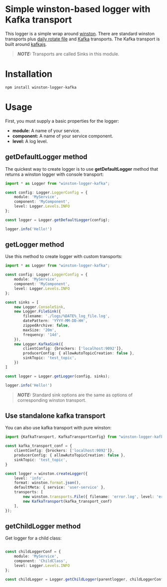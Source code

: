 # Simple winston-based logger with Kafka transport

This logger is a simple wrap around [winston](https://www.npmjs.com/package/winston). There are standard winston transports plus [daily rotate file](https://www.npmjs.com/package/winston-daily-rotate-file) and [Kafka](https://www.npmjs.com/package/kafkajs) transports.
The Kafka transport is built around [kafkajs](https://www.npmjs.com/package/kafkajs).
> **_NOTE:_**  Transports are called Sinks in this module.
# Installation

```
npm install winston-logger-kafka
```

# Usage
First, you must supply a basic properties for the logger:
- **module:** A name of your service.
- **component:** A name of your service component.
- **level:** A log level.

## getDefaultLogger method
The quickest way to create logger is to use **getDefaultLogger** method that returns a winston logger with console transport:
```typescript
import * as Logger from "winston-logger-kafka";

const config: Logger.LoggerConfig = {
    module: 'MyService',
    component: 'MyComponent',
    level: Logger.Levels.INFO
};

const logger = Logger.getDefaultLogger(config);

logger.info('Hello!')
```

## getLogger method
Use this method to create logger with custom transports:

```typescript
import * as Logger from "winston-logger-kafka";

const config: Logger.LoggerConfig = {
    module: 'MyService',
    component: 'MyComponent',
    level: Logger.Levels.INFO
};

const sinks = [
    new Logger.ConsoleSink,
    new Logger.FileSink({
        filename: './logs/%DATE%_log_file.log',
        datePattern: 'YYYY-MM-DD-HH',
        zippedArchive: false,
        maxSize: '20m',
        frequency: '14d',
    }),
    new Logger.KafkaSink({
        clientConfig: {brockers: ['localhost:9092']},
        producerConfig: { allowAutoTopicCreation: false },
        sinkTopic: 'test_topic',
    })
]

const logger = Logger.getLogger(config, sinks);

logger.info('Hello!')
```
> **_NOTE:_**  Standard sink options are the same as options of corresponding winston transport.

## Use standalone kafka transport
You can also use kafka transport with pure winston:
```typescript
import {KafkaTransport, KafkaTransportConfig} from "winston-logger-kafka";

const kafka_transport_conf = {
    clientConfig: {brockers: ['localhost:9092']},
    producerConfig: { allowAutoTopicCreation: false },
    sinkTopic: 'test_topic',
}

const logger = winston.createLogger({
    level: 'info',
    format: winston.format.json(),
    defaultMeta: { service: 'user-service' },
    transports: [
        new winston.transports.File({ filename: 'error.log', level: 'error' }),
        new KafkaTransport(kafka_transport_conf)
    ],
});
```

## getChildLogger method
Get logger for a child class:
```typescript

const childLoggerConf = {
    module: 'MyService',
    component: 'ChildClass',
    level: Logger.Levels.INFO
};

const childLogger = Logger.getChildLogger(parentlogger, childLoggerConf);
```